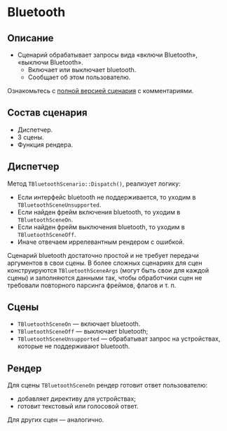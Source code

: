 # Bluetooth

## Описание
* Сценарий обрабатывает запросы вида «включи Bluetooth», «выключи Bluetooth».
  * Включает или выключает bluetooth.
  * Сообщает об этом пользователю.

Ознакомьтесь с [полной версией сценария](https://a.yandex-team.ru/arc/trunk/arcadia/alice/hollywood/library/scenarios/bluetooth) с комментариями.

## Состав сценария

* Диспетчер.
* 3 сцены.
* Функция рендера.

## Диспетчер

Метод `TBluetoothScenario::Dispatch()`, реализует логику:
* Если интерфейс bluetooth не поддерживается, то уходим в `TBluetoothSceneUnsupported`.
* Если найден фрейм включения bluetooth, то уходим в `TBluetoothSceneOn`.
* Если найден фрейм выключения bluetooth, то уходим в `TBluetoothSceneOff`.
* Иначе отвечаем иррелевантным рендером с ошибкой.

Сценарий bluetooth достаточно простой и не требует передачи аргументов в свои сцены. В более сложных сценариях для сцен конструируются `TBluetoothSceneArgs` (могут быть свои для каждой сцены) и заполняются данными так, чтобы обработчики сцен не требовали повторного парсинга фреймов, флагов и т.&nbsp;п.

## Сцены

* `TBluetoothSceneOn` — включает bluetooth.
* `TBluetoothSceneOff` — выключает bluetooth;
* `TBluetoothSceneUnsupported` — обрабатыват запрос на устройствах, которые не поддерживают bluetooth.

## Рендер

Для сцены `TBluetoothSceneOn` рендер готовит ответ пользователю:
  * добавляет директиву для устройствах;
  * готовит текстовый или голосовой ответ.

Для других сцен — аналогично.
